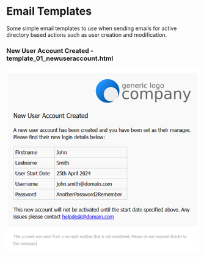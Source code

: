 
# Email Templates

Some simple email templates to use when sending emails for active directory based actions such as user creation and modification.

### New User Account Created - template_01_newuseraccount.html

![alt text](https://github.com/hedgeworth/email_templates/blob/main/images/template_01_newuseraccount.png?raw=true)


